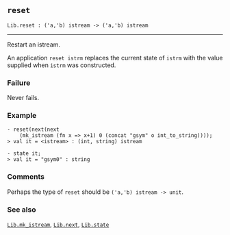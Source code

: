 ## `reset`

``` hol4
Lib.reset : ('a,'b) istream -> ('a,'b) istream
```

------------------------------------------------------------------------

Restart an istream.

An application `reset istrm` replaces the current state of `istrm` with
the value supplied when `istrm` was constructed.

### Failure

Never fails.

### Example

``` hol4
- reset(next(next
    (mk_istream (fn x => x+1) 0 (concat "gsym" o int_to_string))));
> val it = <istream> : (int, string) istream

- state it;
> val it = "gsym0" : string
```

### Comments

Perhaps the type of `reset` should be `('a,'b) istream -> unit`.

### See also

[`Lib.mk_istream`](#Lib.mk_istream), [`Lib.next`](#Lib.next),
[`Lib.state`](#Lib.state)
